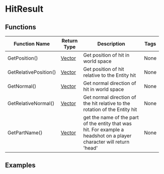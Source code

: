 # HitResult

## Functions

| Function Name         | Return Type      | Description                                                                                                          | Tags |
|-----------------------|------------------|----------------------------------------------------------------------------------------------------------------------|------|
| GetPosition()         | [Vector](vector) | Get position of hit in world space	                                                                                  | None | 
| GetRelativePosition() | [Vector](vector) | Get position of hit relative to the Entity hit	                                                                      | None | 
| GetNormal()           | [Vector](vector) | Get normal direction of hit in world space                                                                           | None |
| GetRelativeNormal()   | [Vector](vector) | Get normal direction of the hit relative to the rotation of the Entity hit                                           | None |
| GetPartName()         | [Vector](vector) | get the name of the part of the entity that was hit. For example a headshot on a player character will return 'head' | None |

## Examples